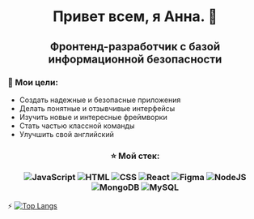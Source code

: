 
<h1 align="center"> Привет всем, я Анна. 👋</h1>
<h2 align="center">Фронтенд-разработчик с базой информационной безопасности</h2>

### 🎯 Мои цели:
- Создать надежные и безопасные приложения
- Делать понятные и отзывчивые интерфейсы
- Изучить новые и интересные фреймворки
- Стать частью классной команды
- Улучшить свой английский

<h3 align="center"> ⭐ Мой стек:
<p>
  
  ![JavaScript](https://img.shields.io/badge/javascript-%23323330.svg?style=for-the-badge&logo=javascript&logoColor=%23F7DF1E)
  ![HTML](https://img.shields.io/badge/html5-%23E34F26.svg?style=for-the-badge&logo=html5&logoColor=white)
  ![CSS](https://img.shields.io/badge/css3-%231572B6.svg?style=for-the-badge&logo=css3&logoColor=white)
  ![React](https://img.shields.io/badge/react-%2320232a.svg?style=for-the-badge&logo=react&logoColor=%2361DAFB)
  ![Figma](https://img.shields.io/badge/figma-%23F24E1E.svg?style=for-the-badge&logo=figma&logoColor=white)
  ![NodeJS](https://img.shields.io/badge/node.js-6DA55F?style=for-the-badge&logo=node.js&logoColor=white)
  ![MongoDB](https://img.shields.io/badge/MongoDB-%234ea94b.svg?style=for-the-badge&logo=mongodb&logoColor=white)
  ![MySQL](https://img.shields.io/badge/mysql-4479A1.svg?style=for-the-badge&logo=mysql&logoColor=white)

  </p>
</h3>

 ⚡ [![Top Langs](https://github-readme-stats.vercel.app/api/top-langs/?procsimo97anuraghazra&layout=compact)](https://github.com/anuraghazra/github-readme-stats)

